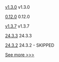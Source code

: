 
[v1.3.0](https://github.com/hyperledger/firefly-tokens-erc20-erc721/releases/tag/v1.3.0) v1.3.0

[0.12.0](https://github.com/hyperledger/aries-cloudagent-python/releases/tag/0.12.0) 0.12.0

[v1.3.7](https://github.com/hyperledger/firefly-evmconnect/releases/tag/v1.3.7) v1.3.7

[24.3.3](https://github.com/hyperledger/besu/releases/tag/24.3.3) 24.3.3

[24.3.2](https://github.com/hyperledger/besu/releases/tag/24.3.2) 24.3.2 - SKIPPED


[See more >>>](https://start-here.hyperledger.org/releases)
